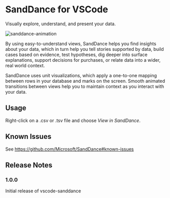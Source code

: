 # SandDance for VSCode

Visually explore, understand, and present your data.

![sanddance-animation](https://user-images.githubusercontent.com/11507384/66712891-7d80aa80-ed58-11e9-8b95-d96568c1b240.gif)

By using easy-to-understand views, SandDance helps you find insights about your data, which in turn help you tell stories supported by data, build cases based on evidence, test hypotheses, dig deeper into surface explanations, support decisions for purchases, or relate data into a wider, real world context.

SandDance uses unit visualizations, which apply a one-to-one mapping between rows in your database and marks on the screen.
Smooth animated transitions between views help you to maintain context as you interact with your data.

## Usage

Right-click on a .csv or .tsv file and choose *View in SandDance*.

## Known Issues

See https://github.com/Microsoft/SandDance#known-issues

## Release Notes

### 1.0.0

Initial release of vscode-sanddance
